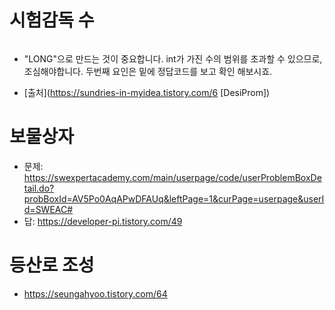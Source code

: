 # 시험감독 수
```java

```
* "LONG"으로 만드는 것이 중요합니다. int가 가진 수의 범위를 초과할 수 있으므로, 조심해야합니다. 두번째 요인은 밑에 정답코드를 보고 확인 해보시죠.

* [출처](https://sundries-in-myidea.tistory.com/6 [DesiProm])


# 보물상자
* 문제: https://swexpertacademy.com/main/userpage/code/userProblemBoxDetail.do?probBoxId=AV5Po0AqAPwDFAUq&leftPage=1&curPage=userpage&userId=SWEAC#
* 답: https://developer-pi.tistory.com/49

# 등산로 조성
* https://seungahyoo.tistory.com/64
